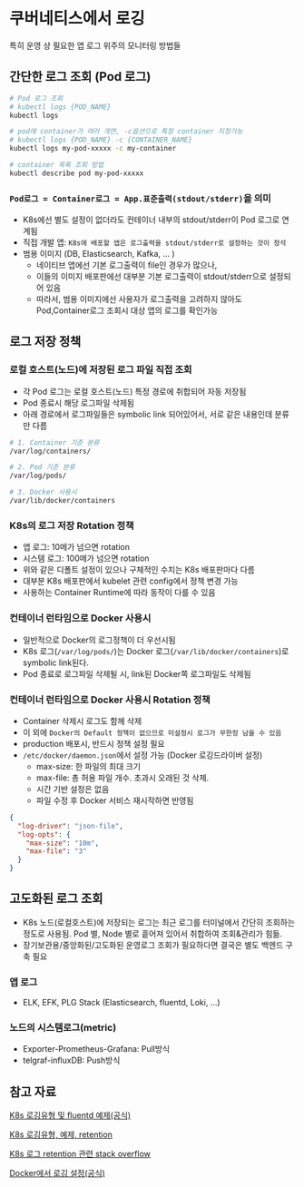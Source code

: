 # 쿠버네티스에서 로깅

특히 운영 상 필요한 앱 로그 위주의 모니터링 방법들

## 간단한 로그 조회 (Pod 로그)

```sh
# Pod 로그 조회 
# kubectl logs {POD_NAME}
kubectl logs 
```

```sh
# pod에 container가 여러 개면, -c옵션으로 특정 container 지정가능
# kubectl logs {POD_NAME} -c {CONTAINER_NAME}
kubectl logs my-pod-xxxxx -c my-container

# container 목록 조회 방법
kubectl describe pod my-pod-xxxxx
```

### `Pod로그 = Container로그 = App.표준출력(stdout/stderr)`을 의미

- K8s에선 별도 설정이 없더라도 컨테이너 내부의 stdout/stderr이 Pod 로그로 연계됨
- 직접 개발 앱: `K8s에 배포할 앱은 로그출력을 stdout/stderr로 설정하는 것이 정석`
- 범용 이미지 (DB, Elasticsearch, Kafka, ... )
  - 네이티브 앱에선 기본 로그출력이 file인 경우가 많으나,
  - 이들의 이미지 배포판에선 대부분 기본 로그출력이 stdout/stderr으로 설정되어 있음
  - 따라서, 범용 이미지에선 사용자가 로그출력을 고려하지 않아도 Pod,Container로그 조회시 대상 앱의 로그를 확인가능

## 로그 저장 정책

### 로컬 호스트(노드)에 저장된 로그 파일 직접 조회

- 각 Pod 로그는 로컬 호스트(노드) 특정 경로에 취합되어 자동 저장됨
- Pod 종료시 해당 로그파일 삭제됨
- 아래 경로에서 로그파일들은 symbolic link 되어있어서, 서로 같은 내용인데 분류만 다름

```sh
# 1. Container 기준 분류
/var/log/containers/

# 2. Pod 기준 분류
/var/log/pods/

# 3. Docker 사용시
/var/lib/docker/containers
```

### K8s의 로그 저장 Rotation 정책

- 앱 로그: 10메가 넘으면 rotation
- 시스템 로그: 100메가 넘으면 rotation
- 위와 같은 디폴트 설정이 있으나 구체적인 수치는 K8s 배포판마다 다름
- 대부분 K8s 배포판에서 kubelet 관련 config에서 정책 변경 가능
- 사용하는 Container Runtime에 따라 동작이 다를 수 있음

### 컨테이너 런타임으로 Docker 사용시

- 일반적으로 Docker의 로그정책이 더 우선시됨
- K8s 로그(`/var/log/pods/`)는 Docker 로그(`/var/lib/docker/containers`)로 symbolic link된다.
- Pod 종료로 로그파일 삭제될 시, link된 Docker쪽 로그파일도 삭제됨

### 컨테이너 런타임으로 Docker 사용시 Rotation 정책

- Container 삭제시 로그도 함께 삭제
- 이 외에 `Docker의 Default 정책이 없으므로 미설정시 로그가 무한정 남을 수 있음`
- production 배포시, 반드시 정책 설정 필요
- `/etc/docker/daemon.json`에서 설정 가능 (Docker 로깅드라이버 설정)
  - max-size: 한 파일의 최대 크기
  - max-file: 총 허용 파일 개수. 초과시 오래된 것 삭제.
  - 시간 기반 설정은 없음
  - 파일 수정 후 Docker 서비스 재시작하면 반영됨

```json
{
  "log-driver": "json-file",
  "log-opts": {
    "max-size": "10m",
    "max-file": "3"
  }
}
```

## 고도화된 로그 조회

- K8s 노드(로컬호스트)에 저장되는 로그는 최근 로그를 터미널에서 간단히 조회하는 정도로 사용됨. Pod 별, Node 별로 흩어져 있어서 취합하여 조회&관리가 힘듦.
- 장기보관용/중앙화된/고도화된 운영로그 조회가 필요하다면 결국은 별도 백엔드 구축 필요

### 앱 로그

- ELK, EFK, PLG Stack (Elasticsearch, fluentd, Loki, ...)

### 노드의 시스템로그(metric)

- Exporter-Prometheus-Grafana: Pull방식
- telgraf-influxDB: Push방식

## 참고 자료

[K8s 로깅유형 및 fluentd 예제(공식)](https://kubernetes.io/docs/concepts/cluster-administration/logging/#logging-at-the-node-level)

[K8s 로깅유형, 예제, retention](https://unofficial-kubernetes.readthedocs.io/en/latest/concepts/cluster-administration/logging/)

[K8s 로그 retention 관련 stack overflow](https://stackoverflow.com/questions/71948846/kubernetes-pod-logs-retention)

[Docker에서 로깅 설정(공식)](https://docs.docker.com/config/containers/logging/configure/)
